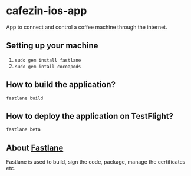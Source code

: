 # cafezin-ios-app
App to connect and control a coffee machine through the internet. 

## Setting up your machine

1. ```` sudo gem install fastlane ````
2. ```` sudo gem intall cocoapods ````

## How to build the application?

```` fastlane build ````

## How to deploy the application on TestFlight?

```` fastlane beta ````

## About [Fastlane](https://fastlane.tools/)

Fastlane is used to build, sign the code, package, manage the certificates etc.
